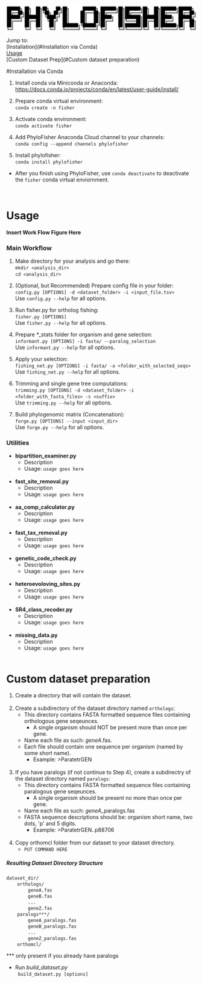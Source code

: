 ![PhyloFIsher](docs/_static/fisher.png)

Jump to:<br/>
    [Installation](#Installation via Conda)<br/>
    [Usage](#Usage)<br/>
    [Custom Dataset Prep](#Custom dataset preparation)
    
#Installation via Conda

1. Install conda via Miniconda or Anaconda:<br/>
https://docs.conda.io/projects/conda/en/latest/user-guide/install/

2. Prepare conda virtual environment:<br/>
 `conda create -n fisher`
 
3. Activate conda environment:<br/>
`conda activate fisher`

4. Add PhyloFisher Anaconda Cloud channel to your channels:<br/>
`conda config --append channels phylofisher`

5. Install phylofisher:<br/>
`conda install phylofisher`

- After you finish using PhyloFisher, use `conda deactivate` to deactivate the `fisher` conda virtual enviornment.
<br/>




# Usage

**Insert Work Flow Figure Here**

### Main Workflow
1. Make directory for your analysis and go there:<br/>
`mkdir <analysis_dir>`<br/>
`cd <analysis_dir>`<br/>

2. (Optional, but Recommended) Prepare config file in your folder:<br/>
`config.py [OPTIONS] -d <dataset_folder> -i <input_file.tsv>`<br/>
Use `config.py --help` for all options.<br/>

3. Run fisher.py for ortholog fishing:<br/>
`fisher.py [OPTIONS]`<br/>
Use `fisher.py --help` for all options.<br/>

4. Prepare *_stats folder for organism and gene selection:<br/>
`informant.py [OPTIONS] -i fasta/ --paralog_selection`<br/>
Use `informant.py --help` for all options.<br/>

5. Apply your selection:<br/>
`fishing_net.py [OPTIONS] -i fasta/ -o <folder_with_selected_seqs>`<br/>
Use `fishing_net.py --help` for all options.<br/>

6. Trimming and single gene tree computations:<br/>
`trimming.py [OPTIONS] -d <dataset_folder> -i <folder_with_fasta_files> -s <suffix>`<br/>
Use `trimming.py --help` for all options.<br/>

7. Build phylogenomic matrix (Concatenation):<br/>
`forge.py [OPTIONS] --input <input_dir> `<br/>
Use `forge.py --help` for all options.<br/>


### Utilities
* **bipartition_examiner.py**
    * Description
    * Usage: `usage goes here`<br/><br/>
* **fast_site_removal.py**
    * Description
    * Usage: `usage goes here`<br/><br/>
* **aa_comp_calculator.py**
    * Description
    * Usage: `usage goes here`<br/><br/>
* **fast_tax_removal.py**
    * Description
    * Usage: `usage goes here`<br/><br/>
* **genetic_code_check.py**
    * Description
    * Usage: `usage goes here`<br/><br/>
* **heteroevoloving_sites.py**
    * Description
    * Usage: `usage goes here`<br/><br/>
* **SR4_class_recoder.py**
    * Description
    * Usage: `usage goes here`<br/><br/>
* **missing_data.py**
    * Description
    * Usage: `usage goes here`<br/><br/>

 
 
      
# Custom dataset preparation
1. Create a directory that will contain the dataset.<br/><br/>
2. Create a subdirectory of the dataset directory named `orthologs`:
    - This directory contains FASTA formatted sequence files containing orthologous gene seqeunces.
        - A single organism should NOT be present more than once per gene. 
    - Name each file as such: _geneA_.fas.
    - Each file should contain one sequence per organism (named by some short name).
        - Example: >ParatetrGEN<br/><br/>
3. If you have paralogs (if not continue to Step 4), create a subdirectry of the dataset 
    directory named `paralogs`:
    - This directory contains FASTA formatted sequence files containing paralogous gene seqeunces.
        - A single organism should be present no more than once per gene. 
    - Name each file as such: _geneA_\_paralogs.fas
    - FASTA sequence descriptions should be: organism short name, two dots, 'p' and 5 digits.
        - Example: >ParatetrGEN..p88706<br/><br/>
4. Copy orthomcl folder from our dataset to your dataset directory.
    * `PUT COMMAND HERE`
    
##### Resulting Dataset Directory Structure
    dataset_dir/
        orthologs/
            geneA.fas
            geneB.fas
            ...
            geneZ.fas
        paralogs***/
            geneA_paralogs.fas
            geneB_paralogs.fas
            ...
            geneZ_paralogs.fas
        orthomcl/
*** only present if you already have paralogs

* Run _build_dataset.py_<br/>
` build_dataset.py [options]`
        